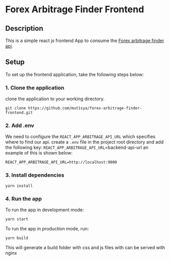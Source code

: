 # Forex Arbitrage Finder Frontend

## Description

This is a simple react js frontend App to consume  the [Forex arbitrage finder api](https://github.com/mut1sya/forex-arbitrage-finder-api).

## Setup

To set up  the frontend application, take the following steps below:  
### 1. Clone the application

clone the application to your working directory.

    git clone https://github.com/mut1sya/forex-arbitrage-finder-frontend.git

### 2. Add .env

We need to configure the `REACT_APP_ARBITRAGE_API_URL` which specifies where to find our api.
create a `.env` file in the project root directory and add the following key:
`REACT_APP_ARBITRAGE_API_URL`=backend-api-url
an example of this is shown below:

    REACT_APP_ARBITRAGE_API_URL=http://localhost:9000
 

### 3. Install dependencies

    yarn install

### 4. Run the app

To run the app in development mode:

    yarn start

To run the app in production mode, run:
   
    yarn build

This will generate a build folder with  css and js files with can be served with nginx 


